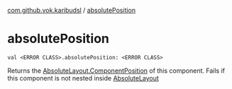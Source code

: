 [com.github.vok.karibudsl](index.md) / [absolutePosition](.)

# absolutePosition

`val <ERROR CLASS>.absolutePosition: <ERROR CLASS>`

Returns the [AbsoluteLayout.ComponentPosition](#) of this component. Fails if this component is not nested inside [AbsoluteLayout](#)

